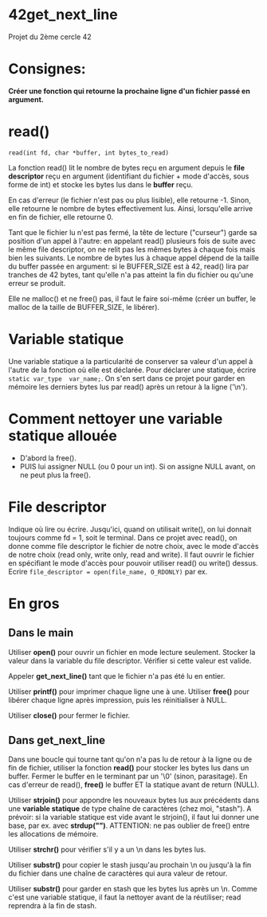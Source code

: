 # 42get_next_line
Projet du 2ème cercle 42

# Consignes:
**Créer une fonction qui retourne la prochaine ligne d'un fichier passé en argument.**

# read()
``read(int fd, char *buffer, int bytes_to_read)``

La fonction read() lit le nombre de bytes reçu en argument depuis le **file descriptor** reçu en argument (identifiant du fichier + mode d'accès, sous forme de int) et stocke les bytes lus dans le **buffer** reçu.

En cas d'erreur (le fichier n'est pas ou plus lisible), elle retourne -1. Sinon, elle retourne le nombre de bytes effectivement lus. Ainsi, lorsqu'elle arrive en fin de fichier, elle retourne 0.

Tant que le fichier lu n'est pas fermé, la tête de lecture ("curseur") garde sa position d'un appel à l'autre: en appelant read() plusieurs fois de suite avec le même file descriptor, on ne relit pas les mêmes bytes à chaque fois mais bien les suivants. Le nombre de bytes lus à chaque appel dépend de la taille du buffer passée en argument: si le BUFFER_SIZE est à 42, read() lira par tranches de 42 bytes, tant qu'elle n'a pas atteint la fin du fichier ou qu'une erreur se produit.

Elle ne malloc() et ne free() pas, il faut le faire soi-même (créer un buffer, le malloc de la taille de BUFFER_SIZE, le libérer).

# Variable statique
Une variable statique a la particularité de conserver sa valeur d'un appel à l'autre de la fonction où elle est déclarée. Pour déclarer une statique, écrire ``static var_type	var_name;``. 
On s'en sert dans ce projet pour garder en mémoire les derniers bytes lus par read() après un retour à la ligne ('\n').

# Comment nettoyer une variable statique allouée
- D'abord la free().
- PUIS lui assigner NULL (ou 0 pour un int).
Si on assigne NULL avant, on ne peut plus la free(). 

# File descriptor
Indique où lire ou écrire. Jusqu'ici, quand on utilisait write(), on lui donnait toujours comme fd = 1, soit le terminal. Dans ce projet avec read(), on donne comme file descriptor le fichier de notre choix, avec le mode d'accès de notre choix (read only, write only, read and write). 
Il faut ouvrir le fichier en spécifiant le mode d'accès pour pouvoir utiliser read() ou write() dessus. Ecrire ``file_descriptor = open(file_name, O_RDONLY)`` par ex.

# En gros
## Dans le main
Utiliser **open()** pour ouvrir un fichier en mode lecture seulement. Stocker la valeur dans la variable du file descriptor. Vérifier si cette valeur est valide.

Appeler **get_next_line()** tant que le fichier n'a pas été lu en entier.

Utiliser **printf()** pour imprimer chaque ligne une à une. Utiliser **free()** pour libérer chaque ligne après impression, puis les réinitialiser à NULL.

Utiliser **close()** pour fermer le fichier.

## Dans get_next_line
Dans une boucle qui tourne tant qu'on n'a pas lu de retour à la ligne ou de fin de fichier, utiliser la fonction **read()** pour stocker les bytes lus dans un buffer. Fermer le buffer en le terminant par un '\0' (sinon, parasitage). En cas d'erreur de read(), **free()** le buffer ET la statique avant de return (NULL).

Utiliser **strjoin()** pour appondre les nouveaux bytes lus aux précédents dans une **variable statique** de type chaîne de caractères (chez moi, "stash"). A prévoir: si la variable statique est vide avant le strjoin(), il faut lui donner une base, par ex. avec **strdup("")**. ATTENTION: ne pas oublier de free() entre les allocations de mémoire.

Utiliser **strchr()** pour vérifier s'il y a un \n dans les bytes lus.

Utiliser **substr()** pour copier le stash jusqu'au prochain \n ou jusqu'à la fin du fichier dans une chaîne de caractères qui aura valeur de retour.

Utiliser **substr()** pour garder en stash que les bytes lus après un \n. Comme c'est une variable statique, il faut la nettoyer avant de la réutiliser; read reprendra à la fin de stash.
